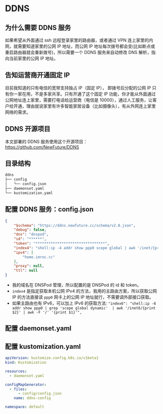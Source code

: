 # DDNS

## 为什么需要 DDNS 服务

如果希望从外面通过 ssh 远程登录家里的路由器，或者通过 VPN 连上家里的内网，就需要知道家里的公网 IP 地址，而公网 IP 地址每次拨号都会变(比如断点或重启路由器就会重新拨号)，所以需要一个 DDNS 服务来自动修改 DNS 解析，指向当前家里的公网 IP 地址。

## 告知运营商开通固定 IP

目前我知道的只有电信的宽带支持独占 IP（固定 IP）， 即拨号后分配的公网 IP 只有你一家在用，不是多家共享。只有开通了这个固定 IP 功能，你才能从外面通过公网地址连上家里，需要打电话给运营商（电信是 10000），通过人工服务，让客户给开通，理由就说家里有许多智能家居设备（比如摄像头），有从外网连上家里网络的需求。

## DDNS 开源项目

本文部署的 DDNS 服务使用这个开源项目：https://github.com/NewFuture/DDNS

## 目录结构

```txt
ddns
├── config
│   └── config.json
├── daemonset.yaml
└── kustomization.yaml
```

## 配置 DDNS 服务：config.json

```json showLineNumbers title="config/config.json"
{
    "$schema": "https://ddns.newfuture.cc/schema/v2.8.json",
    "debug": false,
    "dns": "dnspod",
    "id": "******",
    "token": "********************************",
    "index4": "shell:ip -4 addr show ppp0 scope global | awk '/inet/{print $2}' | awk -F '/' '{print $1}'",
    "ipv4": [
        "home.imroc.cc"
    ],
    "proxy": null,
    "ttl": null
}
```

* 我的域名在 DNSPod 管理，所以配置的是 DNSPod 的 id 和 token。
* `index4` 是指定获取本机公网 IPv4 的方法，我用的主路由方案，所以获取公网 IP 的方法直接读 `ppp0` 网卡上的公网 IP 地址就行，不需要调外部接口获取。
* 如果主路由也有 IPv6，可以加上 IPv6 的获取方法: `"index6": "shell:ip -6 addr show ppp0 | grep 'scope global dynamic'  | awk '/inet6/{print $2}' | awk -F '/' '{print $1}'",`

## 配置 daemonset.yaml

<FileBlock showLineNumbers title="daemonset.yaml" file="home-network/ddns.yaml" />

## 配置 kustomization.yaml

```yaml title="kustomization.yaml"
apiVersion: kustomize.config.k8s.io/v1beta1
kind: Kustomization

resources:
  - daemonset.yaml

configMapGenerator:
  - files:
      - config/config.json
    name: ddns-config

namespace: default
```
